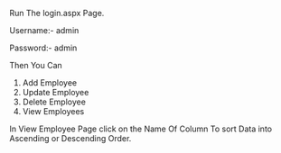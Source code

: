 Run The login.aspx Page.

Username:- admin

Password:- admin

Then You Can

1) Add Employee
2) Update Employee
3) Delete Employee
4) View Employees
   
In View Employee Page click on the Name Of Column To sort Data into Ascending or Descending Order.
